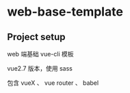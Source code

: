 # web-base-template

## Project setup

web 端基础 vue-cli 模板

vue2.7 版本，使用 sass

包含 vueX 、 vue router 、 babel
